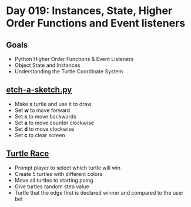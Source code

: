# Day 019: Instances, State, Higher Order Functions and Event listeners

## Goals
- Python Higher Order Functions & Event Listeners
- Object State and Instances
- Understanding the Turtle Coordinate System

## [etch-a-sketch.py](exercises/etch-a-sketch.py)
- Make a turtle and use it to draw
- Set **w** to move forward
- Set **s** to move backwards
- Set **a** to move counter clockwise
- Set **d** to move clockwise
- Set **c** to clear screen


## [Turtle Race](exercises/turtle-race.py)
- Prompt player to select which turtle will win
- Create 5 turtles with different colors
- Move all turtles to starting poing
- Give turtles random step value
- Turtle that the edge first is declared winner and compared to the user bet